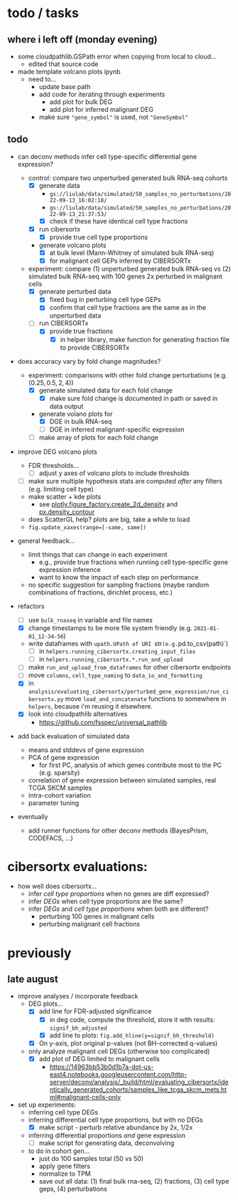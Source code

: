 # todo / tasks

## where i left off (monday evening)

- some cloudpathlib.GSPath error when copying from local to cloud...
  - edited that source code
- made template volcano plots ipynb
  - need to...
    - update base path
    - add code for iterating through experiments
      - add plot for bulk DEG
      - add plot for inferred malignant DEG
    - make sure `"gene_symbol"` is used, not `"GeneSymbol"`

## todo

- can deconv methods infer cell type-specific differential gene expression?
  - control: compare two unperturbed generated bulk RNA-seq cohorts
    - [x] generate data
      - `gs://liulab/data/simulated/50_samples_no_perturbations/2022-09-13_16:02:18/`
      - `gs://liulab/data/simulated/50_samples_no_perturbations/2022-09-13_21:37:53/`
      - [x] check if these have identical cell type fractions
    - [x] run cibersortx
      - [x] provide true cell type proportions
    - generate volcano plots
      - [x] at bulk level (Mann-Whitney of simulated bulk RNA-seq)
      - [x] for malignant cell GEPs inferred by CIBERSORTx
  - experiment: compare (1) unperturbed generated bulk RNA-seq vs (2) simulated bulk RNA-seq with 100 genes 2x perturbed in malignant cells
    - [x] generate perturbed data
      - [x] fixed bug in perturbing cell type GEPs
      - [x] confirm that cell type fractions are the same as in the unperturbed data
    - [ ] run CIBERSORTx
      - [x] provide true fractions
        - [x] in helper library, make function for generating fraction file to provide CIBERSORTx
- does accuracy vary by fold change magnitudes?
  - experiment: comparisons with other fold change perturbations (e.g. $(0.25, 0.5, 2, 4)$)
    - [x] generate simulated data for each fold change
      - [x] make sure fold change is documented in path or saved in data output
    - generate volano plots for
      - [x] DGE in bulk RNA-seq
      - [ ] DGE in inferred malignant-specific expression
    - [ ] make array of plots for each fold change

- improve DEG volcano plots
  - FDR thresholds...
    - [ ] adjust y axes of volcano plots to include thresholds
  - [ ] make sure multiple hypothesis stats are computed _after_ any filters (e.g. limiting cell type)
  - make scatter + kde plots
    - see [plotly.figure_factory.create_2d_density](https://plotly.com/python/v3/density-plots/) and [px.density_contour](https://plotly.com/python/2d-histogram-contour/)
  - does ScatterGL help? plots are big, take a while to load
  - `fig.update_xaxes(range=[-same, same])`

- general feedback...
  - limit things that can change in each experiment
    - e.g., provide true fractions when running cell type-specific gene expression inference
    - want to know the impact of each step on performance
  - no specific suggestion for sampling fractions (maybe random combinations of fractions, dirichlet process, etc.)

- refactors
  - [ ] use `bulk_rnaseq` in variable and file names
  - [x] change timestamps to be more file system friendly (e.g. `2021-01-01_12-34-56`)
  - write dataframes with `upath.UPath of URI `str` (e.g. `pd.to_csv(path)`)
    - [ ] in `helpers.running_cibersortx.creating_input_files`
    - [ ] in `helpers.running_cibersortx.*.run_and_upload`
  - [ ] make `run_and_upload_from_dataframes` for other cibersortx endpoints
  - [ ] move `columns`, `cell_type_naming` to `data_io_and_formatting`
  - [x] in `analysis/evaluating_cibersortx/perturbed_gene_expression/run_cibersortx.py` move `load_and_concatenate` functions to somewhere in `helpers`, because i'm reusing it elsewhere.
  - [x] look into cloudpathlib alternatives
    - https://github.com/fsspec/universal_pathlib

- add back evaluation of simulated data
  - means and stddevs of gene expression
  - PCA of gene expression
    - for first PC, analysis of which genes contribute most to the PC (e.g. sparsity)
  - correlation of gene expression between simulated samples, real TCGA SKCM samples
  - intra-cohort variation
  - parameter tuning

- eventually
  - add runner functions for other deconv methods (BayesPrism, CODEFACS, ...)

# cibersortx evaluations: 

- how well does cibersortx...
    - infer *cell type proportions* when no genes are diff expressed?
    - infer *DEGs* when cell type proportions are the same?
    - infer *DEGs* and *cell type proportions* when both are different?
        - perturbing 100 genes in malignant cells
        - perturbing malignant cell fractions

# previously

## late august

- improve analyses / incorporate feedback
    - DEG plots...
        -  [x] add line for FDR-adjusted significance
            - [x] in deg code, compute the threshold, store it with results: `signif_bh_adjusted`
            - [x] add line to plots: `fig.add_hline(y=signif_bh_threshold)`
        - [x] On y-axis, plot original p-values (not BH-corrected q-values)
    - only analyze malignant cell DEGs (otherwise too complicated)
        - [x] add plot of DEG limited to malignant cells
            - https://14963bb53b0d1b7a-dot-us-east4.notebooks.googleusercontent.com/http-server/deconv/analysis/_build/html/evaluating_cibersortx/identically_generated_cohorts/samples_like_tcga_skcm_mets.html#malignant-cells-only
- set up experiments:
    - inferring cell type DEGs
    - inferring differential cell type proportions, but with no DEGs
        - [x]  make script - perturb relative abundance by 2x, 1/2x
    - inferring differential proportions _and_ gene expression
        - [ ]  make script for generating data, deconvolving
    - to do in cohort gen...
        - just do 100 samples total (50 vs 50)
        - apply gene filters
        - normalize to TPM
        - save out all data: (1) final bulk rna-seq, (2) fractions, (3) cell type geps, (4) perturbations
